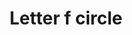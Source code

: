 ---
title: Letter f circle
tags: ["letter", "f", "circle", "alphabet", "round", "initial", "logo"]
icon: letter-f-circle
svg: '<svg xmlns="http://www.w3.org/2000/svg" width="24" height="24" fill="none" viewBox="0 0 24 24" stroke-width="1.5" stroke-linecap="round" stroke-linejoin="round" stroke="currentColor"><circle cx="12" cy="12" r="9"/><path d="M14.75 8h-5v4m0 0v4m0-4h4"/></svg>'
---